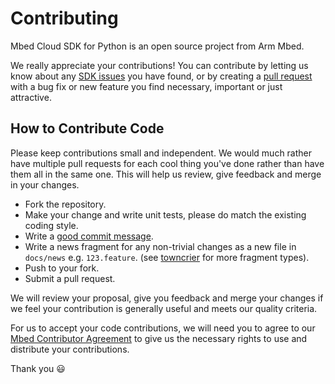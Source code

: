 # Contributing

Mbed Cloud SDK for Python is an open source project from Arm Mbed.

We really appreciate your contributions! You can contribute by letting us know
about any [SDK issues](https://github.com/ARMmbed/mbed-cloud-sdk-python/issues)
you have found, or by creating a [pull request](https://github.com/ARMmbed/mbed-cloud-sdk-python/pulls)
with a bug fix or new feature you find necessary, important or just attractive.

## How to Contribute Code

Please keep contributions small and independent. We would much rather have
multiple pull requests for each cool thing you've done rather than have them all
in the same one. This will help us review, give feedback and merge in your
changes.

- Fork the repository.
- Make your change and write unit tests, please do match the existing coding
  style.
- Write a [good commit message](http://tbaggery.com/2008/04/19/a-note-about-git-commit-messages.html).
- Write a news fragment for any non-trivial changes as a new file in `docs/news`
  e.g. `123.feature`. (see [towncrier](https://github.com/hawkowl/towncrier#news-fragments) for more fragment types).
- Push to your fork.
- Submit a pull request.

We will review your proposal, give you feedback and merge your changes if we
feel your contribution is generally useful and meets our quality criteria.

For us to accept your code contributions, we will need you to agree to our [Mbed
Contributor Agreement](https://os.mbed.com/contributor_agreement/) to give
us the necessary rights to use and distribute your contributions.

Thank you :smiley:
